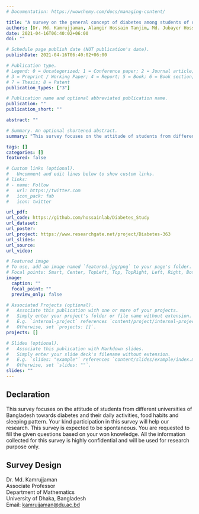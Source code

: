 ```yaml
---
# Documentation: https://wowchemy.com/docs/managing-content/

title: "A survey on the general concept of diabetes among students of different universities in Bangladesh."
authors: [Dr. Md. Kamrujjaman, Alamgir Hossain Tanjim, Md. Jubayer Hossain]
date: 2021-04-16T06:40:02+06:00
doi: ""

# Schedule page publish date (NOT publication's date).
publishDate: 2021-04-16T06:40:02+06:00

# Publication type.
# Legend: 0 = Uncategorized; 1 = Conference paper; 2 = Journal article;
# 3 = Preprint / Working Paper; 4 = Report; 5 = Book; 6 = Book section;
# 7 = Thesis; 8 = Patent
publication_types: ["3"]

# Publication name and optional abbreviated publication name.
publication: ""
publication_short: ""

abstract: ""

# Summary. An optional shortened abstract.
summary: "This survey focuses on the attitude of students from different universities of Bangladesh towards diabetes and their daily activities, food habits and sleeping pattern."

tags: []
categories: []
featured: false

# Custom links (optional).
#   Uncomment and edit lines below to show custom links.
# links:
# - name: Follow
#   url: https://twitter.com
#   icon_pack: fab
#   icon: twitter

url_pdf:
url_code: https://github.com/hossainlab/Diabetes_Study
url_dataset:
url_poster:
url_project: https://www.researchgate.net/project/Diabetes-363
url_slides:
url_source:
url_video:

# Featured image
# To use, add an image named `featured.jpg/png` to your page's folder. 
# Focal points: Smart, Center, TopLeft, Top, TopRight, Left, Right, BottomLeft, Bottom, BottomRight.
image:
  caption: ""
  focal_point: ""
  preview_only: false

# Associated Projects (optional).
#   Associate this publication with one or more of your projects.
#   Simply enter your project's folder or file name without extension.
#   E.g. `internal-project` references `content/project/internal-project/index.md`.
#   Otherwise, set `projects: []`.
projects: []

# Slides (optional).
#   Associate this publication with Markdown slides.
#   Simply enter your slide deck's filename without extension.
#   E.g. `slides: "example"` references `content/slides/example/index.md`.
#   Otherwise, set `slides: ""`.
slides: ""
---
```


## Declaration
This survey focuses on the attitude of students from different universities of Bangladesh
towards diabetes and their daily activities, food habits and sleeping pattern. Your kind
participation in this survey will help our research. This survey is expected to be spontaneous.
You are requested to fill the given questions based on your won knowledge. All the information
collected for this survey is highly confidential and will be used for research purpose only.

## Survey Design 
Dr. Md. Kamrujjaman <br>
Associate Professor <br>
Department of Mathematics <br>
University of Dhaka, Bangladesh <br>
Email: kamrujjaman@du.ac.bd <br>
